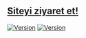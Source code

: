 ## [Siteyi ziyaret et!](https://yunusemreaydinli.github.io/)
[![Version](https://img.shields.io/badge/Version-1.0-green)](https://github.com/yunusemreaydinli)  [![Version](https://img.shields.io/badge/-YEA-red)](https://img.shields.io/badge/-YEA-red)
